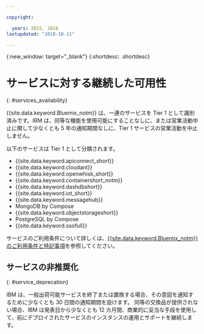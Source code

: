 ```yaml
---

copyright:

  years: 2015, 2018
lastupdated: "2018-10-11"

---
```


{:new_window: target="_blank"}
{:shortdesc: .shortdesc}

# サービスに対する継続した可用性
{: #services_availability}

{{site.data.keyword.Bluemix_notm}} は、一連のサービスを Tier 1 として識別済みです。IBM は、同等な機能を使用可能にすることなしに、または営業活動中止に関して少なくとも 5 年の通知期間なしに、Tier 1 サービスの営業活動を中止しません。

以下のサービスは Tier 1 として分類されます。
  * {{site.data.keyword.apiconnect_short}}
  * {{site.data.keyword.cloudant}}
  * {{site.data.keyword.openwhisk_short}}
  * {{site.data.keyword.containershort_notm}}
  * {{site.data.keyword.dashdbshort}}
  * {{site.data.keyword.iot_short}}
  * {{site.data.keyword.messagehub}}
  * MongoDB by Compose
  * {{site.data.keyword.objectstorageshort}}
  * PostgreSQL by Compose
  * {{site.data.keyword.ssofull}}

サービスのご利用条件について詳しくは、[{{site.data.keyword.Bluemix_notm}} のご利用条件と特記事項](/docs/overview/terms-of-use/notices.html#terms)を参照してください。

## サービスの非推奨化
{: #service_deprecation}

IBM は、一般出荷可能サービスを終了または置換する場合、その意図を通知するために少なくとも 30 日間の通知期間を設けます。 同等の交換品が提供されない場合、IBM は発表日から少なくとも 12 カ月間、商業的に妥当な手段を使用して、前にデプロイされたサービスのインスタンスの運用とサポートを継続します。
